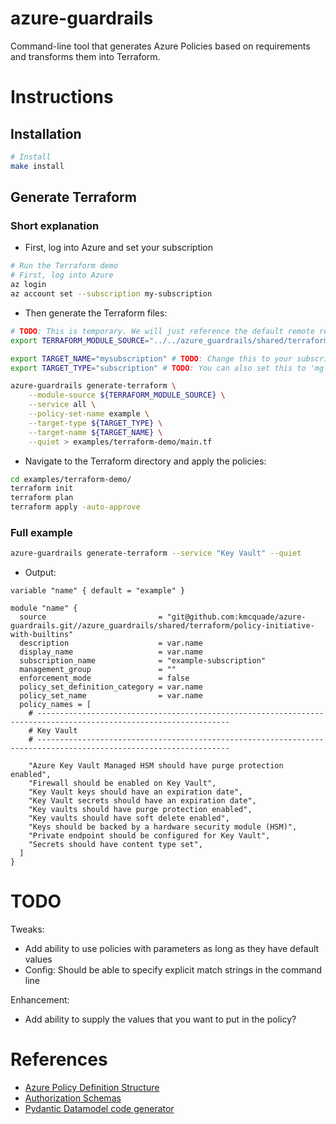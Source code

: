 # azure-guardrails

Command-line tool that generates Azure Policies based on requirements and transforms them into Terraform.

# Instructions

## Installation

```bash
# Install
make install
```

## Generate Terraform

### Short explanation

* First, log into Azure and set your subscription

```bash
# Run the Terraform demo
# First, log into Azure
az login
az account set --subscription my-subscription
```

* Then generate the Terraform files:

```bash
# TODO: This is temporary. We will just reference the default remote repository once this is public
export TERRAFORM_MODULE_SOURCE="../../azure_guardrails/shared/terraform/policy-initiative-with-builtins"

export TARGET_NAME="mysubscription" # TODO: Change this to your subscription name
export TARGET_TYPE="subscription" # TODO: You can also set this to 'mg' to apply it to a management group

azure-guardrails generate-terraform \
    --module-source ${TERRAFORM_MODULE_SOURCE} \
    --service all \
    --policy-set-name example \
    --target-type ${TARGET_TYPE} \
    --target-name ${TARGET_NAME} \
    --quiet > examples/terraform-demo/main.tf
```

* Navigate to the Terraform directory and apply the policies:

```bash
cd examples/terraform-demo/
terraform init
terraform plan
terraform apply -auto-approve
```

### Full example

```bash
azure-guardrails generate-terraform --service "Key Vault" --quiet
```

* Output:

```hcl
variable "name" { default = "example" }

module "name" {
  source                         = "git@github.com:kmcquade/azure-guardrails.git//azure_guardrails/shared/terraform/policy-initiative-with-builtins"
  description                    = var.name
  display_name                   = var.name
  subscription_name              = "example-subscription"
  management_group               = ""
  enforcement_mode               = false
  policy_set_definition_category = var.name
  policy_set_name                = var.name
  policy_names = [
    # -----------------------------------------------------------------------------------------------------------------
    # Key Vault
    # -----------------------------------------------------------------------------------------------------------------

    "Azure Key Vault Managed HSM should have purge protection enabled",
    "Firewall should be enabled on Key Vault",
    "Key Vault keys should have an expiration date",
    "Key Vault secrets should have an expiration date",
    "Key vaults should have purge protection enabled",
    "Key vaults should have soft delete enabled",
    "Keys should be backed by a hardware security module (HSM)",
    "Private endpoint should be configured for Key Vault",
    "Secrets should have content type set",
  ]
}
```

# TODO

Tweaks:
* Add ability to use policies with parameters as long as they have default values
* Config: Should be able to specify explicit match strings in the command line

Enhancement:
* Add ability to supply the values that you want to put in the policy?

# References

* [Azure Policy Definition Structure](https://docs.microsoft.com/en-us/azure/governance/policy/concepts/definition-structure)
* [Authorization Schemas](https://github.com/Azure/azure-resource-manager-schemas/search?q=schemas+in%3Apath+filename%3AMicrosoft.Authorization.json)
* [Pydantic Datamodel code generator](https://pydantic-docs.helpmanual.io/datamodel_code_generator/)

